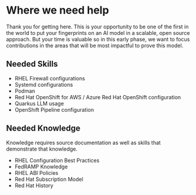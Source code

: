 # Where we need help

Thank you for getting here.  This is your opportunity to be one of the first in the world to put
your fingerprints on an AI model in a scalable, open source approach.  But your time is valuable
so in this early phase, we want to focus contributions in the areas that will be most impactful
to prove this model.

## Needed Skills

* RHEL Firewall configurations
* Systemd configurations
* Podman
* Red Hat OpenShift for AWS / Azure Red Hat OpenShift configuration
* Quarkus LLM usage
* OpenShift Pipeline configuration

## Needed Knowledge

Knowledge requires source documentation as well as skills that demonstrate that knowledge.

* RHEL Configuration Best Practices
* FedRAMP Knowledge
* RHEL ABI Policies
* Red Hat Subscription Model
* Red Hat History
